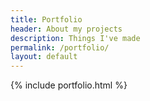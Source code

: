 ```yaml
---
title: Portfolio
header: About my projects
description: Things I've made
permalink: /portfolio/
layout: default
---
```


{% include portfolio.html %}

